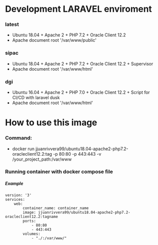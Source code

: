 # Development LARAVEL enviroment

### latest

- Ubuntu 18.04 + Apache 2 + PHP 7.2 + Oracle Client 12.2 
- Apache document root '/var/www/public'

### sipac

- Ubuntu 18.04 + Apache 2 + PHP 7.2 + Oracle Client 12.2 + Supervisor
- Apache document root '/var/www/html'

### dgi

- Ubuntu 16.04 + Apache 2 + PHP 7.0 + Oracle Client 12.2 + Script for CI/CD with laravel dusk 
- Apache document root '/var/www/html'

# How to use this image

### Command: 

- docker run jjuanrivvera99/ubuntu18.04-apache2-php7.2-oracleclient12.2:tag -p 80:80 -p 443:443 -v /your_project_path:/var/www

### Running container with docker compose file

##### Example
    version: '3'
    services:
        web:
            container_name: container_name
            image: jjuanrivvera99/ubuntu18.04-apache2-php7.2-oracleclient12.2:tagname
            ports:
                - 80:80
                - 443:443
            volumes:
                - "./:/var/www/"